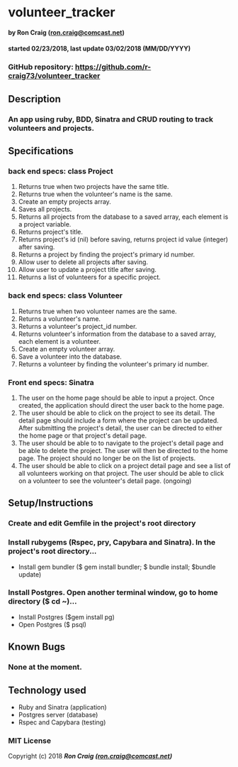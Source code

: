 # volunteer_tracker

#### by Ron Craig (ron.craig@comcast.net)
#### started 02/23/2018, last update 03/02/2018 (MM/DD/YYYY)

### GitHub repository: https://github.com/r-craig73/volunteer_tracker

## Description
### An app using ruby, BDD, Sinatra and CRUD routing to track volunteers and projects.

## Specifications
### back end specs: class Project
1. Returns true when two projects have the same title.
2. Returns true when the volunteer's name is the same.
3. Create an empty projects array.
4. Saves all projects.
5. Returns all projects from the database to a saved array, each element is a project variable.
6. Returns project's title.
7. Returns project's id (nil) before saving, returns project id value (integer) after saving.
8. Returns a project by finding the project's primary id number.
9. Allow user to delete all projects after saving.
10. Allow user to update a project title after saving.
11. Returns a list of volunteers for a specific project.

### back end specs: class Volunteer
1. Returns true when two volunteer names are the same.
2. Returns a volunteer's name.
3. Returns a volunteer's project_id number.
4. Returns volunteer's information from the database to a saved array, each element is a volunteer.
5. Create an empty volunteer array.
6. Save a volunteer into the database.
7. Returns a volunteer by finding the volunteer's primary id number.

### Front end specs: Sinatra
1. The user on the home page should be able to input a project.  Once created, the application should direct the user back to the home page.
2. The user should be able to click on the project to see its detail.  The detail page should include a form where the project can be updated.  After submitting the project's detail, the user can be directed to either the home page or that project's detail page.
3. The user should be able to to navigate to the project's detail page and be able to delete the project.  The user will then be directed to the home page.  The project should no longer be on the list of projects.
4. The user should be able to click on a project detail page and see a list of all volunteers working on that project.  The user should be able to click on a volunteer to see the volunteer's detail page. (ongoing)


## Setup/Instructions
### Create and edit Gemfile in the project's root directory
### Install rubygems (Rspec, pry, Capybara and Sinatra).  In the project's root directory...
* Install gem bundler ($ gem install bundler; $ bundle install; $bundle update)
### Install Postgres.  Open another terminal window, go to home directory ($ cd ~)...
* Install Postgres ($gem install pg)
* Open Postgres ($ psql)

## Known Bugs
### None at the moment.

## Technology used
* Ruby and Sinatra (application)
* Postgres server (database)
* Rspec and Capybara (testing)

### MIT License

Copyright (c) 2018 **_Ron Craig (ron.craig@comcast.net)_**
